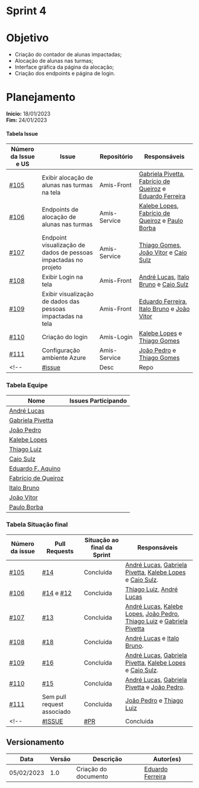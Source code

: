 # Sprint 4

# Objetivo

- Criação do contador de alunas impactadas;
- Alocação de alunas nas turmas;
- Interface gráfica da página da alocação;
- Criação dos endpoints e página de login.

# Planejamento

**Inicio:** 18/01/2023</br>
**Fim:** 24/01/2023

#### Tabela Issue 

| Número da Issue e US | Issue | Repositório | Responsáveis | 
| ---- | ---- | ---- | ---- |
| [#105](https://github.com/fga-eps-mds/2022.2-Amis-Doc/issues/105) | Exibir alocação de alunas nas turmas na tela | Amis-Front | [Gabriela Pivetta](https://github.com/gabrielapivetta), [Fabrício de Queiroz](https://github.com/FabricioDeQueiroz) e [Eduardo Ferreira](https://github.com/fxred)|
| [#106](https://github.com/fga-eps-mds/2022.2-Amis-Doc/issues/106) | Endpoints de alocação de alunas nas turmas | Amis-Service | [Kalebe Lopes](https://github.com/KalebeLopes), [Fabrício de Queiroz](https://github.com/FabricioDeQueiroz) e [Paulo Borba](https://github.com/paulohborba)|
| [#107](https://github.com/fga-eps-mds/2022.2-Amis-Doc/issues/107) | Endpoint visualização de dados de pessoas impactadas no projeto | Amis-Service | [Thiago Gomes](https://github.com/thiagolsg), [João Vitor](https://github.com/Jvsoutomaior) e [Caio Sulz](https://github.com/CaioSulz) |
| [#108](https://github.com/fga-eps-mds/2022.2-Amis-Doc/issues/108) | Exibir Login na tela | Amis-Front | [André Lucas](https://github.com/andrelucasf), [Italo Bruno](https://github.com/ItaloBrunoM) e [Caio Sulz](https://github.com/CaioSulz) |
| [#109](https://github.com/fga-eps-mds/2022.2-Amis-Doc/issues/109) | Exibir visualização de dados das pessoas impactadas na tela | Amis-Front | [Eduardo Ferreira](https://github.com/fxred), [Italo Bruno](https://github.com/ItaloBrunoM) e [João Vitor](https://github.com/Jvsoutomaior) |
| [#110](https://github.com/fga-eps-mds/2022.2-Amis-Doc/issues/110) | Criação do login | Amis-Login | [Kalebe Lopes](https://github.com/KalebeLopes) e [Thiago Gomes](https://github.com/thiagolsg) |
| [#111](https://github.com/fga-eps-mds/2022.2-Amis-Doc/issues/111) | Configuração ambiente Azure | Amis-Service | [João Pedro](https://github.com/jps12) e [Thiago Gomes](https://github.com/thiagolsg)|
<!-- | [#issue]() | Desc | Repo | [Part]() | -->


### Tabela Equipe 


| Nome | Issues Participando |
| ---- | ---- |
| [André Lucas](https://github.com/andrelucasf) |   
| [Gabriela Pivetta](https://github.com/gabrielapivetta) |   
| [João Pedro](https://github.com/jps12) |    
| [Kalebe Lopes](https://github.com/KalebeLopes) |  
| [Thiago Luiz](https://github.com/thiagolsg) |      
| [Caio Sulz](https://github.com/CaioSulz) | 
| [Eduardo F. Aquino](https://github.com/fxred) |  
| [Fabrício de Queiroz](https://github.com/FabricioDeQueiroz)  |
| [Italo Bruno](https://github.com/ItaloBrunoM) |  
| [João Vítor](https://github.com/Jvsoutomaior) |  
| [Paulo Borba](https://github.com/paulohborba) |  


### Tabela Situação final 

| Número da issue | Pull Requests | Situação ao final da Sprint | Responsáveis |
| ---- | ---- | ---- | ---- |
| [#105](https://github.com/fga-eps-mds/2022.2-Amis-Doc/issues/105) | [#14](https://github.com/fga-eps-mds/2022.2-Amis-Front/pull/14) | Concluida | [André Lucas](https://github.com/andrelucasf), [Gabriela Pivetta](https://github.com/gabrielapivetta), [Kalebe Lopes](https://github.com/KalebeLopes) e [Caio Sulz](https://github.com/CaioSulz). |
| [#106](https://github.com/fga-eps-mds/2022.2-Amis-Doc/issues/106) | [#14](https://github.com/fga-eps-mds/2022.2-Amis-Service/pull/14) e [#12](https://github.com/fga-eps-mds/2022.2-Amis-Service/pull/12) | Concluida | [Thiago Luiz](https://github.com/thiagolsg), [André Lucas](https://github.com/andrelucasf)|
| [#107](https://github.com/fga-eps-mds/2022.2-Amis-Doc/issues/107) | [#13](https://github.com/fga-eps-mds/2022.2-Amis-Service/pull/13) | Concluida | [André Lucas](https://github.com/andrelucasf), [Kalebe Lopes](https://github.com/KalebeLopes), [João Pedro](https://github.com/jps12), [Thiago Luiz](https://github.com/thiagolsg) e [Gabriela Pivetta](https://github.com/gabrielapivetta) |
| [#108](https://github.com/fga-eps-mds/2022.2-Amis-Doc/issues/108) | [#18](https://github.com/fga-eps-mds/2022.2-Amis-Front/pull/18) | Concluida | [André Lucas](https://github.com/andrelucasf) e [Italo Bruno](https://github.com/ItaloBrunoM). |
| [#109](https://github.com/fga-eps-mds/2022.2-Amis-Doc/issues/109) | [#16](https://github.com/fga-eps-mds/2022.2-Amis-Front/pull/16) | Concluída | [André Lucas](https://github.com/andrelucasf), [Gabriela Pivetta](https://github.com/gabrielapivetta), [Kalebe Lopes](https://github.com/KalebeLopes) e [Caio Sulz](https://github.com/CaioSulz). |
| [#110](https://github.com/fga-eps-mds/2022.2-Amis-Doc/issues/110) | [#15](https://github.com/fga-eps-mds/2022.2-Amis-Service/pull/15) | Concluída | [André Lucas](https://github.com/andrelucasf), [Gabriela Pivetta](https://github.com/gabrielapivetta) e [João Pedro](https://github.com/jps12). |
| [#111](https://github.com/fga-eps-mds/2022.2-Amis-Doc/issues/111) | Sem pull request associado | Concluída | [João Pedro](https://github.com/jps12) e [Thiago Luiz](https://github.com/thiagolsg) |
<!-- | [#ISSUE]() | [#PR]() | Concluida | []() | -->



## Versionamento

| Data | Versão | Descrição | Autor(es) |
|------|--------|-----------|-----------|
| 05/02/2023 | 1.0 | Criação do documento | [Eduardo Ferreira](https://github.com/fxred) |
